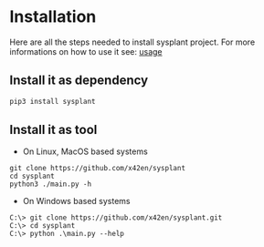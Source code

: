 # Installation
Here are all the steps needed to install sysplant project. For more informations on how to use it see: [usage](index#usage)

## Install it as dependency
```bash
pip3 install sysplant
```

## Install it as tool
- On Linux, MacOS based systems
```
git clone https://github.com/x42en/sysplant
cd sysplant
python3 ./main.py -h
```

- On Windows based systems
```
C:\> git clone https://github.com/x42en/sysplant.git
C:\> cd sysplant
C:\> python .\main.py --help
```
